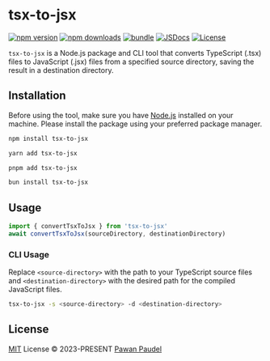 # tsx-to-jsx

[![npm version][npm-version-src]][npm-version-href]
[![npm downloads][npm-downloads-src]][npm-downloads-href]
[![bundle][bundle-src]][bundle-href]
[![JSDocs][jsdocs-src]][jsdocs-href]
[![License][license-src]][license-href]

`tsx-to-jsx` is a Node.js package and CLI tool that converts TypeScript (.tsx) files to JavaScript (.jsx) files from a specified source directory, saving the result in a destination directory.

## Installation

Before using the tool, make sure you have [Node.js](https://nodejs.org/) installed on your machine. Please install the package using your preferred package manager.

```bash
npm install tsx-to-jsx
```

```bash
yarn add tsx-to-jsx
```

```bash
pnpm add tsx-to-jsx
```

```bash
bun install tsx-to-jsx
```

## Usage

```Typescript
import { convertTsxToJsx } from 'tsx-to-jsx'
await convertTsxToJsx(sourceDirectory, destinationDirectory)
```

### CLI Usage

Replace `<source-directory>` with the path to your TypeScript source files and `<destination-directory>` with the desired path for the compiled JavaScript files.

```bash
tsx-to-jsx -s <source-directory> -d <destination-directory>
```

## License

[MIT](./LICENSE) License © 2023-PRESENT [Pawan Paudel](https://github.com/pawanpaudel93)

<!-- Badges -->

[npm-version-src]: https://img.shields.io/npm/v/tsx-to-jsx?style=flat&colorA=080f12&colorB=1fa669
[npm-version-href]: https://npmjs.com/package/tsx-to-jsx
[npm-downloads-src]: https://img.shields.io/npm/dm/tsx-to-jsx?style=flat&colorA=080f12&colorB=1fa669
[npm-downloads-href]: https://npmjs.com/package/tsx-to-jsx
[bundle-src]: https://img.shields.io/bundlephobia/minzip/tsx-to-jsx?style=flat&colorA=080f12&colorB=1fa669&label=minzip
[bundle-href]: https://bundlephobia.com/result?p=tsx-to-jsx
[license-src]: https://img.shields.io/github/license/pawanpaudel93/tsx-to-jsx.svg?style=flat&colorA=080f12&colorB=1fa669
[license-href]: https://github.com/pawanpaudel93/tsx-to-jsx/blob/main/LICENSE
[jsdocs-src]: https://img.shields.io/badge/jsdocs-reference-080f12?style=flat&colorA=080f12&colorB=1fa669
[jsdocs-href]: https://www.jsdocs.io/package/tsx-to-jsx
